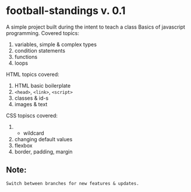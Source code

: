 # football-standings v. 0.1

A simple project built during the intent to teach a class Basics of javascript programming. 
Covered topics:

1. variables, simple & complex types
2. condition statements
3. functions
4. loops


HTML topics covered:

1. HTML basic boilerplate
2. `<head>`, `<link>`, `<script>`
3. classes & id-s
4. images & text


CSS topiscs covered:

1. * wildcard
2. changing default values
3. flexbox
4. border, padding, margin

## Note: 
```
Switch between branches for new features & updates.
```
